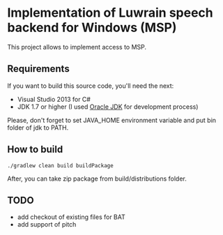 Implementation of Luwrain speech backend for Windows (MSP)
================

This project allows to implement access to MSP.

## Requirements

If you want to build this source code, you'll need the next:
* Visual Studio 2013 for C#
* JDK 1.7 or higher (I used <a href="http://www.oracle.com/technetwork/java/javase/downloads/jdk8-downloads-2133151.html" target="_blank">Oracle JDK</a> for development process)

Please, don't forget to set JAVA_HOME environment variable and put bin folder of jdk to PATH.

## How to build

```
./gradlew clean build buildPackage
```

After, you can take zip package from build/distributions folder.

## TODO

* add checkout of existing files for BAT
* add support of pitch
